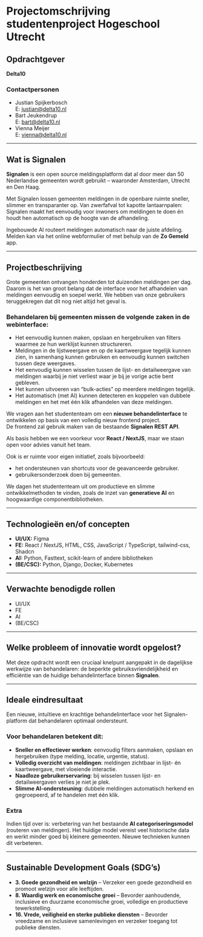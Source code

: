 # Projectomschrijving studentenproject Hogeschool Utrecht

## Opdrachtgever
**Delta10**

### Contactpersonen
- Justian Spijkerbosch  
  E: justian@delta10.nl
- Bart Jeukendrup  
  E: bart@delta10.nl
- Vienna Meijer  
  E: vienna@delta10.nl

---

## Wat is Signalen
**Signalen** is een open source meldingsplatform dat al door meer dan 50 Nederlandse gemeenten wordt gebruikt – waaronder Amsterdam, Utrecht en Den Haag.

Met Signalen lossen gemeenten meldingen in de openbare ruimte sneller, slimmer en transparanter op. Van zwerfafval tot kapotte lantaarnpalen: Signalen maakt het eenvoudig voor inwoners om meldingen te doen én houdt hen automatisch op de hoogte van de afhandeling.

Ingebouwde AI routeert meldingen automatisch naar de juiste afdeling. Melden kan via het online webformulier of met behulp van de **Zo Gemeld** app.

---

## Projectbeschrijving
Grote gemeenten ontvangen honderden tot duizenden meldingen per dag. Daarom is het van groot belang dat de interface voor het afhandelen van meldingen eenvoudig en soepel werkt. We hebben van onze gebruikers teruggekregen dat dit nog niet altijd het geval is.

### Behandelaren bij gemeenten missen de volgende zaken in de webinterface:
- Het eenvoudig kunnen maken, opslaan en hergebruiken van filters waarmee ze hun werklijst kunnen structureren.
- Meldingen in de lijstweergave en op de kaartweergave tegelijk kunnen zien, in samenhang kunnen gebruiken en eenvoudig kunnen switchen tussen deze weergaves.
- Het eenvoudig kunnen wisselen tussen de lijst- en detailweergave van meldingen waarbij je niet verliest waar je bij je vorige actie bent gebleven.
- Het kunnen uitvoeren van “bulk-acties” op meerdere meldingen tegelijk.
- Het automatisch (met AI) kunnen detecteren en koppelen van dubbele meldingen en het met één klik afhandelen van deze meldingen.

We vragen aan het studententeam om een **nieuwe behandelinterface** te ontwikkelen op basis van een volledig nieuw frontend project.  
De frontend zal gebruik maken van de bestaande **Signalen REST API**.

Als basis hebben we een voorkeur voor **React / NextJS**, maar we staan open voor advies vanuit het team.

Ook is er ruimte voor eigen initiatief, zoals bijvoorbeeld:
- het ondersteunen van shortcuts voor de geavanceerde gebruiker.
- gebruikersonderzoek doen bij gemeenten.

We dagen het studententeam uit om productieve en slimme ontwikkelmethoden te vinden, zoals de inzet van **generatieve AI** en hoogwaardige componentbibliotheken.

---

## Technologieën en/of concepten
- **UI/UX:** Figma
- **FE:** React / NextJS, HTML, CSS, JavaScript / TypeScript, tailwind-css, Shadcn
- **AI:** Python, Fasttext, scikit-learn of andere bibliotheken
- **(BE/CSC):** Python, Django, Docker, Kubernetes

---

## Verwachte benodigde rollen
- UI/UX
- FE
- AI
- (BE/CSC)

---

## Welke probleem of innovatie wordt opgelost?
Met deze opdracht wordt een cruciaal knelpunt aangepakt in de dagelijkse werkwijze van behandelaren: de beperkte gebruiksvriendelijkheid en efficiëntie van de huidige behandelinterface binnen **Signalen**.

---

## Ideale eindresultaat
Een nieuwe, intuïtieve en krachtige behandelinterface voor het Signalen-platform dat behandelaren optimaal ondersteunt.

### Voor behandelaren betekent dit:
- **Sneller en effectiever werken**: eenvoudig filters aanmaken, opslaan en hergebruiken (type melding, locatie, urgentie, status).
- **Volledig overzicht van meldingen**: meldingen zichtbaar in lijst- én kaartweergave, met vloeiende interactie.
- **Naadloze gebruikerservaring**: bij wisselen tussen lijst- en detailweergaven verlies je niet je plek.
- **Slimme AI-ondersteuning**: dubbele meldingen automatisch herkend en gegroepeerd, af te handelen met één klik.

### Extra
Indien tijd over is: verbetering van het bestaande **AI categoriseringsmodel** (routeren van meldingen). Het huidige model vereist veel historische data en werkt minder goed bij kleinere gemeenten. Nieuwe technieken kunnen dit verbeteren.

---

## Sustainable Development Goals (SDG’s)
- **3. Goede gezondheid en welzijn** – Verzeker een goede gezondheid en promoot welzijn voor alle leeftijden.
- **8. Waardig werk en economische groei** – Bevorder aanhoudende, inclusieve en duurzame economische groei, volledige en productieve tewerkstelling.
- **16. Vrede, veiligheid en sterke publieke diensten** – Bevorder vreedzame en inclusieve samenlevingen en verzeker toegang tot publieke diensten.  